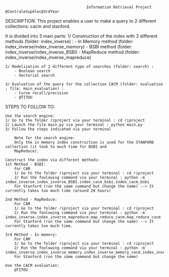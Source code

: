                                         Information Retrieval Project @CentraleSupélec@3rdYear

DESCRIPTION:
This project enables a user to make a query to 2 different collections: cacm and stanford.

It is divided into 3 main parts:
    1/ Construction of the index with 3 different methods (folder: index_inverse) :
        - In Memory method (folder: index_inverse/index_inverse_memory)
        - BSBI method (folder: index_inverse/index_inverse_BSBI)
        - MapReduce method (folder: index_inverse/index_inverse_mapreduce)
    
    2/ Modelisation of 2 different type of searches (folder: search) :
        - Boolean search 
        - Vectorial search
    
    3/ Evaluation of the query for the collection CACM (folder: evaluation ; file: main_evaluation) :
        - Curve recall/precision
        - @TITOU

STEPS TO FOLLOW TO:

    Use the search engine: 
    1/ Go to the folder riproject via your terminal : cd riproject
    2/ Launch the file main.py via your terminal : python main.py
    3/ Follow the steps indicated via your terminal

        Note for the search engine:
        Only the in memory index construction is used for the STANFORD collection (it took to much time for BSBI and
        MapReduce).
    
    Construct the index via different methods:
    1st Method - BSBI:
        For CAM
        1/ Go to the folder riproject via your terminal : cd riproject
        2/ Run the foolowing command via your terminal : python -m index_inverse.index_inverse_BSBI.index_cacm_bsbi.index_cacm_bsbi
        For Stanford (run the same command but change the name) --> It currently takes too much time (around 20 hours)

    2nd Method - MapReduce:
        For CAM
        1/ Go to the folder riproject via your terminal : cd riproject
        2/ Run the foolowing command via your terminal : python -m index_inverse.index_inverse_mapreduce.map_reduce_cacm.map_reduce_cacm
        For Stanford (run the same command but change the name) --> It currently takes too much time.

    3rd Method - In memory:
        For CAM
        1/ Go to the folder riproject via your terminal : cd riproject
        2/ Run the foolowing command via your terminal : python -m index_inverse.index_inverse_memory.index_inverse_memory_cacm.index_inverse_memory_cacm
        For Stanford (run the same command but change the name)
    
    Use the CACM evaluation:
        @TITOU
